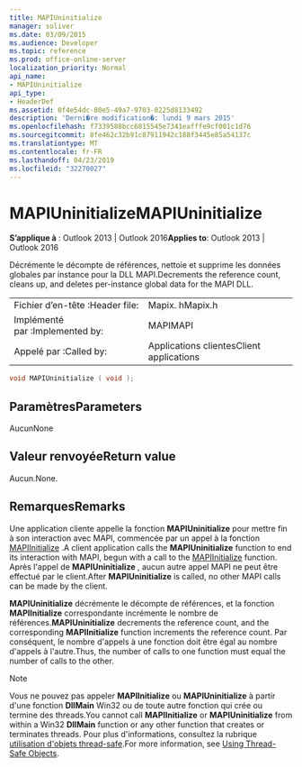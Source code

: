 ```yaml
---
title: MAPIUninitialize
manager: soliver
ms.date: 03/09/2015
ms.audience: Developer
ms.topic: reference
ms.prod: office-online-server
localization_priority: Normal
api_name:
- MAPIUninitialize
api_type:
- HeaderDef
ms.assetid: 0f4e54dc-80e5-49a7-9703-0225d8133492
description: 'Derni�re modification�: lundi 9 mars 2015'
ms.openlocfilehash: f7339588bcc6815545e7341eafffe9cf001c1d76
ms.sourcegitcommit: 8fe462c32b91c87911942c188f3445e85a54137c
ms.translationtype: MT
ms.contentlocale: fr-FR
ms.lasthandoff: 04/23/2019
ms.locfileid: "32270027"
---
```

# <a name="mapiuninitialize"></a><span data-ttu-id="90e0a-103">MAPIUninitialize</span><span class="sxs-lookup"><span data-stu-id="90e0a-103">MAPIUninitialize</span></span>

  
  
<span data-ttu-id="90e0a-104">**S’applique à** : Outlook 2013 | Outlook 2016</span><span class="sxs-lookup"><span data-stu-id="90e0a-104">**Applies to**: Outlook 2013 | Outlook 2016</span></span> 
  
<span data-ttu-id="90e0a-105">Décrémente le décompte de références, nettoie et supprime les données globales par instance pour la DLL MAPI.</span><span class="sxs-lookup"><span data-stu-id="90e0a-105">Decrements the reference count, cleans up, and deletes per-instance global data for the MAPI DLL.</span></span> 
  
|||
|:-----|:-----|
|<span data-ttu-id="90e0a-106">Fichier d’en-tête :</span><span class="sxs-lookup"><span data-stu-id="90e0a-106">Header file:</span></span>  <br/> |<span data-ttu-id="90e0a-107">Mapix. h</span><span class="sxs-lookup"><span data-stu-id="90e0a-107">Mapix.h</span></span>  <br/> |
|<span data-ttu-id="90e0a-108">Implémenté par :</span><span class="sxs-lookup"><span data-stu-id="90e0a-108">Implemented by:</span></span>  <br/> |<span data-ttu-id="90e0a-109">MAPI</span><span class="sxs-lookup"><span data-stu-id="90e0a-109">MAPI</span></span>  <br/> |
|<span data-ttu-id="90e0a-110">Appelé par :</span><span class="sxs-lookup"><span data-stu-id="90e0a-110">Called by:</span></span>  <br/> |<span data-ttu-id="90e0a-111">Applications clientes</span><span class="sxs-lookup"><span data-stu-id="90e0a-111">Client applications</span></span>  <br/> |
   
```cpp
void MAPIUninitialize ( void );
```

## <a name="parameters"></a><span data-ttu-id="90e0a-112">Paramètres</span><span class="sxs-lookup"><span data-stu-id="90e0a-112">Parameters</span></span>

<span data-ttu-id="90e0a-113">Aucun</span><span class="sxs-lookup"><span data-stu-id="90e0a-113">None</span></span> 
  
## <a name="return-value"></a><span data-ttu-id="90e0a-114">Valeur renvoyée</span><span class="sxs-lookup"><span data-stu-id="90e0a-114">Return value</span></span>

<span data-ttu-id="90e0a-115">Aucun.</span><span class="sxs-lookup"><span data-stu-id="90e0a-115">None.</span></span>
  
## <a name="remarks"></a><span data-ttu-id="90e0a-116">Remarques</span><span class="sxs-lookup"><span data-stu-id="90e0a-116">Remarks</span></span>

<span data-ttu-id="90e0a-117">Une application cliente appelle la fonction **MAPIUninitialize** pour mettre fin à son interaction avec MAPI, commencée par un appel à la fonction [MAPIInitialize](mapiinitialize.md) .</span><span class="sxs-lookup"><span data-stu-id="90e0a-117">A client application calls the **MAPIUninitialize** function to end its interaction with MAPI, begun with a call to the [MAPIInitialize](mapiinitialize.md) function.</span></span> <span data-ttu-id="90e0a-118">Après l'appel de **MAPIUninitialize** , aucun autre appel MAPI ne peut être effectué par le client.</span><span class="sxs-lookup"><span data-stu-id="90e0a-118">After **MAPIUninitialize** is called, no other MAPI calls can be made by the client.</span></span> 
  
 <span data-ttu-id="90e0a-119">**MAPIUninitialize** décrémente le décompte de références, et la fonction **MAPIInitialize** correspondante incrémente le nombre de références.</span><span class="sxs-lookup"><span data-stu-id="90e0a-119">**MAPIUninitialize** decrements the reference count, and the corresponding **MAPIInitialize** function increments the reference count.</span></span> <span data-ttu-id="90e0a-120">Par conséquent, le nombre d'appels à une fonction doit être égal au nombre d'appels à l'autre.</span><span class="sxs-lookup"><span data-stu-id="90e0a-120">Thus, the number of calls to one function must equal the number of calls to the other.</span></span> 
  
> [!NOTE]
> <span data-ttu-id="90e0a-121">Vous ne pouvez pas appeler **MAPIInitialize** ou **MAPIUninitialize** à partir d'une fonction **DllMain** Win32 ou de toute autre fonction qui crée ou termine des threads.</span><span class="sxs-lookup"><span data-stu-id="90e0a-121">You cannot call **MAPIInitialize** or **MAPIUninitialize** from within a Win32 **DllMain** function or any other function that creates or terminates threads.</span></span> <span data-ttu-id="90e0a-122">Pour plus d'informations, consultez la rubrique [utilisation d'objets thread-safe](using-thread-safe-objects.md).</span><span class="sxs-lookup"><span data-stu-id="90e0a-122">For more information, see [Using Thread-Safe Objects](using-thread-safe-objects.md).</span></span> 
  

